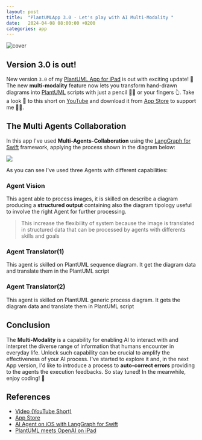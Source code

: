 ```yaml
---
layout: post
title:  "PlantUMLApp 3.0 - Let's play with AI Multi-Modality "
date:   2024-04-08 08:00:00 +0200
categories: app
---
```


![cover](../../../../assets/plantuml-app/plantuml-app-cover.png)
<br>
## Version 3.0 is out!

New version `3.0` of my [PlantUML App for iPad][app] is out with  exciting update! 🤩 The new **multi-modality** feature now lets you transform hand-drawn diagrams into [PlantUML] scripts with just a pencil ✍🏻 or your fingers 👆. Take a look 👀 to this short on [YouTube] and download it from [App Store][app] to support me 👍🏻.

## The Multi Agents Collaboration

In this app I've used **Multi-Agents-Collaboration** using the [LangGraph for Swift][langgraph-swift] framework, applying the process shown in the diagram below:

![](../../../../assets/plantuml-app/drawing-to-diagram.png)

As you can see I've used three Agents with different capabilities:

### Agent Vision 
This agent able to process images, it is skilled on describe a diagram producing a **structured output** containing also the diagram tipology useful to involve the right Agent for further processing.
> This increase the flexibility of system because the image is translated in structured data that can be processed by agents with differents skills and goals

### Agent Translator(1)
This agent is skilled on PlantUML sequence diagram. It get the diagram data and translate them in the PlantUML script

### Agent Translator(2)
This agent is skilled on PlantUML generic process diagram. It gets the diagram data and translate them  in PlantUML script


## Conclusion 

The **Multi-Modality** is a capability for enabling AI to interact with and interpret the diverse range of information that humans encounter in everyday life. Unlock such capability can be crucial to amplify the effectiveness of your AI process.
I've started to explore it and, in the next App version, I'd like to introduce a process to **auto-correct errors** providing to the agents the execution feedbacks.
So stay tuned! In the meanwhile, enjoy coding! 👋 


## References

* [Video (YouTube Short)][YouTube]
* [App Store][app]
* [AI Agent on iOS with LangGraph for Swift](https://bsorrentino.github.io/bsorrentino/ai/2024/03/21/langgraph-for-swift.html)
* [PlantUML meets OpenAI on iPad](https://bsorrentino.github.io/bsorrentino/app/2023/04/11/plantum-meets-gpt-on-ipad.html)

[langgraph-swift]: https://github.com/bsorrentino/LangGraph-Swift
[PlantUML]: https://plantuml.com/
[YouTube]: https://youtube.com/shorts/YSSHpW2MyC8
[app]: https://apps.apple.com/us/app/plantuml-app/id6444164984

